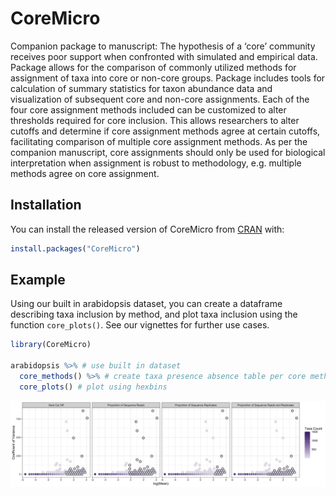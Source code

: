 CoreMicro
=========

<!-- badges: start -->
<!-- badges: end -->

Companion package to manuscript: The hypothesis of a ‘core’ community receives poor support when confronted with simulated and empirical data. Package allows for the comparison of commonly utilized methods for assignment of taxa into core or non-core groups. Package includes tools for calculation of summary statistics for taxon abundance data and visualization of subsequent core and non-core assignments. Each of the four core assignment methods included can be customized to alter thresholds required for core inclusion. This allows researchers to alter cutoffs and determine if core assignment methods agree at certain cutoffs, facilitating comparison of multiple core assignment methods. As per the companion manuscript, core assignments should only be used for biological interpretation when assignment is robust to methodology, e.g. multiple methods agree on core assignment. 

Installation
------------

You can install the released version of CoreMicro from
[CRAN](https://CRAN.R-project.org) with:

``` r
install.packages("CoreMicro")
```

Example
-------

Using our built in arabidopsis dataset, you can create a dataframe describing taxa inclusion by method, and plot taxa inclusion using the function `core_plots()`. See our vignettes for further use cases.

``` r
library(CoreMicro)

arabidopsis %>% # use built in dataset
  core_methods() %>% # create taxa presence absence table per core method
  core_plots() # plot using hexbins
```

![](man/figures/plot.png)
